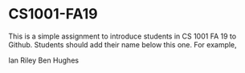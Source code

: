# CS1001-FA19
This is a simple assignment to introduce students in CS 1001 FA 19 to Github.
Students should add their name below this one. For example,

Ian Riley
Ben Hughes
